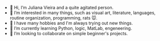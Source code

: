 - 👋 Hi, I’m Juliana Vieira and a quite agitated person.
- 👀 I’m interested in many things, such as visual art, literature, languages, routine organization, programming, rats 🐭. 
- 🍧 I have many hobbies and I'm always trying out new things.
- 🌱 I’m currently learning Python, logic, MatLab, engeneering.
- 💞️ I’m looking to collaborate on simple beginner's projects.

<!---
Julianavieirap/Julianavieirap is a ✨ special ✨ repository because its `README.md` (this file) appears on your GitHub profile.
You can click the Preview link to take a look at your changes.
--->
